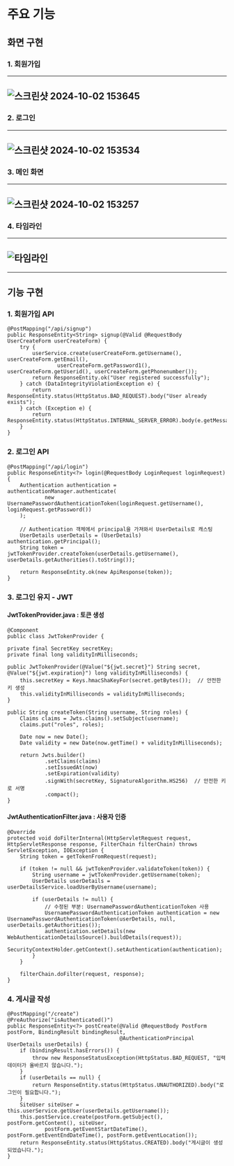 # 주요 기능

## 화면 구현

### 1. 회원가입
---
![스크린샷 2024-10-02 153645](https://github.com/user-attachments/assets/1f395d08-662f-4999-8d46-bbca8b10073b)
---

### 2. 로그인
---
![스크린샷 2024-10-02 153534](https://github.com/user-attachments/assets/46deaf32-14e6-4ab2-9388-eec4652ee6fe)
---

### 3. 메인 화면
---
![스크린샷 2024-10-02 153257](https://github.com/user-attachments/assets/3a1bb902-afd0-4e63-8c64-2175223f1aaf)
---

### 4. 타임라인
---
![타임라인](https://github.com/user-attachments/assets/76d784d7-e5b7-4516-99da-d839505126ce)
---
---
## 기능 구현

### 1. 회원가입 API
    @PostMapping("/api/signup")
	public ResponseEntity<String> signup(@Valid @RequestBody UserCreateForm userCreateForm) {
		try {
			userService.create(userCreateForm.getUsername(), userCreateForm.getEmail(),
					userCreateForm.getPassword1(), userCreateForm.getUserid(), userCreateForm.getPhonenumber());
			return ResponseEntity.ok("User registered successfully");
		} catch (DataIntegrityViolationException e) {
			return ResponseEntity.status(HttpStatus.BAD_REQUEST).body("User already exists");
		} catch (Exception e) {
			return ResponseEntity.status(HttpStatus.INTERNAL_SERVER_ERROR).body(e.getMessage());
		}
	}

### 2. 로그인 API
    @PostMapping("/api/login")
	public ResponseEntity<?> login(@RequestBody LoginRequest loginRequest) {
		Authentication authentication = authenticationManager.authenticate(
				new UsernamePasswordAuthenticationToken(loginRequest.getUsername(), loginRequest.getPassword())
		);

		// Authentication 객체에서 principal을 가져와서 UserDetails로 캐스팅
		UserDetails userDetails = (UserDetails) authentication.getPrincipal();
		String token = jwtTokenProvider.createToken(userDetails.getUsername(), userDetails.getAuthorities().toString());

		return ResponseEntity.ok(new ApiResponse(token));
	}

### 3. 로그인 유지 - JWT  
#### JwtTokenProvider.java : 토큰 생성
    @Component
    public class JwtTokenProvider {

    private final SecretKey secretKey;
    private final long validityInMilliseconds;

    public JwtTokenProvider(@Value("${jwt.secret}") String secret, @Value("${jwt.expiration}") long validityInMilliseconds) {
        this.secretKey = Keys.hmacShaKeyFor(secret.getBytes());  // 안전한 키 생성
        this.validityInMilliseconds = validityInMilliseconds;
    }

    public String createToken(String username, String roles) {
        Claims claims = Jwts.claims().setSubject(username);
        claims.put("roles", roles);

        Date now = new Date();
        Date validity = new Date(now.getTime() + validityInMilliseconds);

        return Jwts.builder()
                .setClaims(claims)
                .setIssuedAt(now)
                .setExpiration(validity)
                .signWith(secretKey, SignatureAlgorithm.HS256)  // 안전한 키로 서명
                .compact();
    }

#### JwtAuthenticationFilter.java : 사용자 인증
    @Override
    protected void doFilterInternal(HttpServletRequest request, HttpServletResponse response, FilterChain filterChain) throws ServletException, IOException {
        String token = getTokenFromRequest(request);

        if (token != null && jwtTokenProvider.validateToken(token)) {
            String username = jwtTokenProvider.getUsername(token);
            UserDetails userDetails = userDetailsService.loadUserByUsername(username);

            if (userDetails != null) {
                // 수정된 부분: UsernamePasswordAuthenticationToken 사용
                UsernamePasswordAuthenticationToken authentication = new UsernamePasswordAuthenticationToken(userDetails, null, userDetails.getAuthorities());
                authentication.setDetails(new WebAuthenticationDetailsSource().buildDetails(request));
                SecurityContextHolder.getContext().setAuthentication(authentication);
            }
        }

        filterChain.doFilter(request, response);
    }

### 4. 게시글 작성
    @PostMapping("/create")
	@PreAuthorize("isAuthenticated()")
	public ResponseEntity<?> postCreate(@Valid @RequestBody PostForm postForm, BindingResult bindingResult,
										@AuthenticationPrincipal UserDetails userDetails) {
		if (bindingResult.hasErrors()) {
			throw new ResponseStatusException(HttpStatus.BAD_REQUEST, "입력 데이터가 올바르지 않습니다.");
		}
		if (userDetails == null) {
			return ResponseEntity.status(HttpStatus.UNAUTHORIZED).body("로그인이 필요합니다.");
		}
		SiteUser siteUser = this.userService.getUser(userDetails.getUsername());
		this.postService.create(postForm.getSubject(), postForm.getContent(), siteUser,
				postForm.getEventStartDateTime(), postForm.getEventEndDateTime(), postForm.getEventLocation());
		return ResponseEntity.status(HttpStatus.CREATED).body("게시글이 생성되었습니다.");
	}
